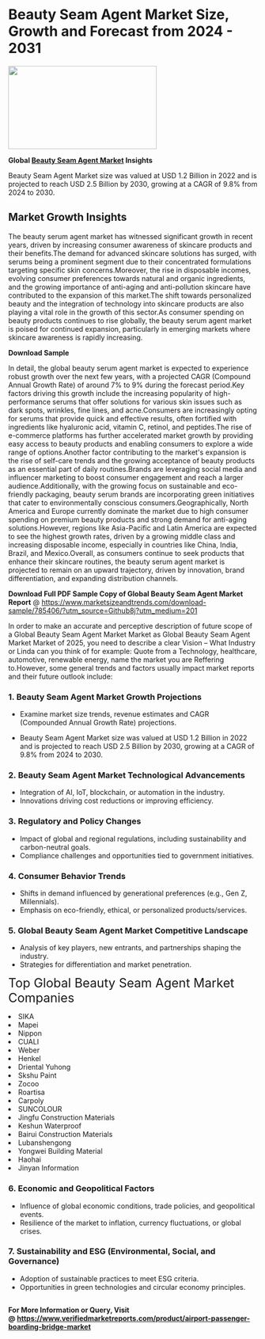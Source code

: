 <H1>Beauty Seam Agent Market Size, Growth and Forecast from 2024 - 2031</H1><img class="aligncenter size-medium wp-image-584254" src="https://thirdeyenews.in/wp-content/uploads/2024/09/Global-Market-Research-300x168.jpeg" alt="" width="300" height="168" /><p><strong>Global&nbsp;<a href="https://www.marketsizeandtrends.com/download-sample/785406/?utm_source=Github8j?utm_medium=201">Beauty Seam Agent Market</a> Insights</strong></p><p>Beauty Seam Agent Market size was valued at USD 1.2 Billion in 2022 and is projected to reach USD 2.5 Billion by 2030, growing at a CAGR of 9.8% from 2024 to 2030.</p><p><h2>Market Growth Insights</h2> <p>The beauty serum agent market has witnessed significant growth in recent years, driven by increasing consumer awareness of skincare products and their benefits.The demand for advanced skincare solutions has surged, with serums being a prominent segment due to their concentrated formulations targeting specific skin concerns.Moreover, the rise in disposable incomes, evolving consumer preferences towards natural and organic ingredients, and the growing importance of anti-aging and anti-pollution skincare have contributed to the expansion of this market.The shift towards personalized beauty and the integration of technology into skincare products are also playing a vital role in the growth of this sector.As consumer spending on beauty products continues to rise globally, the beauty serum agent market is poised for continued expansion, particularly in emerging markets where skincare awareness is rapidly increasing.</p> <p><strong>Download Sample</strong></p> <p>In detail, the global beauty serum agent market is expected to experience robust growth over the next few years, with a projected CAGR (Compound Annual Growth Rate) of around 7% to 9% during the forecast period.Key factors driving this growth include the increasing popularity of high-performance serums that offer solutions for various skin issues such as dark spots, wrinkles, fine lines, and acne.Consumers are increasingly opting for serums that provide quick and effective results, often fortified with ingredients like hyaluronic acid, vitamin C, retinol, and peptides.The rise of e-commerce platforms has further accelerated market growth by providing easy access to beauty products and enabling consumers to explore a wide range of options.Another factor contributing to the market's expansion is the rise of self-care trends and the growing acceptance of beauty products as an essential part of daily routines.Brands are leveraging social media and influencer marketing to boost consumer engagement and reach a larger audience.Additionally, with the growing focus on sustainable and eco-friendly packaging, beauty serum brands are incorporating green initiatives that cater to environmentally conscious consumers.Geographically, North America and Europe currently dominate the market due to high consumer spending on premium beauty products and strong demand for anti-aging solutions.However, regions like Asia-Pacific and Latin America are expected to see the highest growth rates, driven by a growing middle class and increasing disposable income, especially in countries like China, India, Brazil, and Mexico.Overall, as consumers continue to seek products that enhance their skincare routines, the beauty serum agent market is projected to remain on an upward trajectory, driven by innovation, brand differentiation, and expanding distribution channels.</p> <p><span class=""><strong>Download Full PDF Sample Copy of Global Beauty Seam Agent Market Report</strong> @ <a href="https://www.marketsizeandtrends.com/download-sample/785406/?utm_source=Github8j?utm_medium=201" target="_blank">https://www.marketsizeandtrends.com/download-sample/785406/?utm_source=Github8j?utm_medium=201</a></span></p><p>In order to make an accurate and perceptive description of future scope of a Global&nbsp;Beauty Seam Agent Market Market as Global&nbsp;Beauty Seam Agent Market Market of 2025, you need to describe a clear Vision &ndash; What Industry or Linda can you think of for example: Quote from a Technology, healthcare, automotive, renewable energy, name the market you are Reffering to.However, some general trends and factors usually impact market reports and their future outlook include:</p><h3>1.&nbsp;<strong>Beauty Seam Agent Market Growth Projections</strong></h3><ul><li>Examine market size trends, revenue estimates and CAGR (Compounded Annual Growth Rate) projections.</li><li><p>Beauty Seam Agent Market size was valued at USD 1.2 Billion in 2022 and is projected to reach USD 2.5 Billion by 2030, growing at a CAGR of 9.8% from 2024 to 2030.</p></li></ul><h3>2.&nbsp;<strong>Beauty Seam Agent Market Technological Advancements</strong></h3><ul><li>Integration of AI, IoT, blockchain, or automation in the industry.</li><li>Innovations driving cost reductions or improving efficiency.</li></ul><h3>3.&nbsp;<strong>Regulatory and Policy Changes</strong></h3><ul><li>Impact of global and regional regulations, including sustainability and carbon-neutral goals.</li><li>Compliance challenges and opportunities tied to government initiatives.</li></ul><h3>4.&nbsp;<strong>Consumer Behavior Trends</strong></h3><ul><li>Shifts in demand influenced by generational preferences (e.g., Gen Z, Millennials).</li><li>Emphasis on eco-friendly, ethical, or personalized products/services.</li></ul><h3>5.&nbsp;<strong>Global Beauty Seam Agent Market Competitive Landscape</strong></h3><ul><li>Analysis of key players, new entrants, and partnerships shaping the industry.</li><li>Strategies for differentiation and market penetration.</li></ul><p data-pm-slice="1 1 []"><span style="color: inherit; font-family: inherit; font-size: 25px;">Top Global Beauty Seam Agent Market Companies</span></p><div class="" data-test-id=""><p><li>SIKA</li><li> Mapei</li><li> Nippon</li><li> CUALI</li><li> Weber</li><li> Henkel</li><li> Driental Yuhong</li><li> Skshu Paint</li><li> Zocoo</li><li> Roartisa</li><li> Carpoly</li><li> SUNCOLOUR</li><li> Jingfu Construction Materials</li><li> Keshun Waterproof</li><li> Bairui Construction Materials</li><li> Lubanshengong</li><li> Yongwei Building Material</li><li> Haohai</li><li> Jinyan Information</li></p></div><h3>6.&nbsp;<strong>Economic and Geopolitical Factors</strong></h3><ul><li>Influence of global economic conditions, trade policies, and geopolitical events.</li><li>Resilience of the market to inflation, currency fluctuations, or global crises.</li></ul><h3>7.&nbsp;<strong>Sustainability and ESG (Environmental, Social, and Governance)</strong></h3><ul><li>Adoption of sustainable practices to meet ESG criteria.</li><li>Opportunities in green technologies and circular economy principles.</li></ul><h2><strong style="font-size: 14px;">For More Information or Query, Visit @&nbsp;</strong><a style="background-color: #ffffff; font-size: 14px;" href="https://www.marketsizeandtrends.com/report/beauty-seam-agent-market/" target="_blank">https://www.verifiedmarketreports.com/product/airport-passenger-boarding-bridge-market</a></h2>